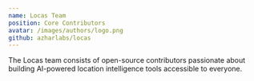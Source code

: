 ```yaml
---
name: Locas Team
position: Core Contributors
avatar: /images/authors/logo.png
github: azharlabs/locas
---
```


The Locas team consists of open-source contributors passionate about building AI-powered location intelligence tools accessible to everyone.